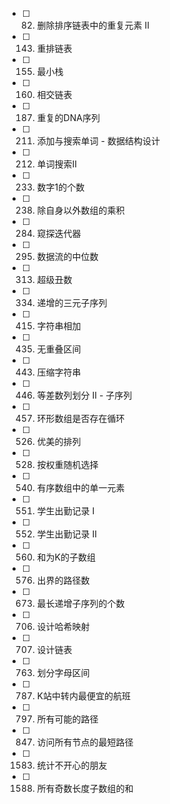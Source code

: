 - [ ] 82. 删除排序链表中的重复元素 II
- [ ] 143. 重排链表
- [ ] 155. 最小栈
- [ ] 160. 相交链表
- [ ] 187. 重复的DNA序列
- [ ] 211. 添加与搜索单词 - 数据结构设计
- [ ] 212. 单词搜索II
- [ ] 233. 数字1的个数
- [ ] 238. 除自身以外数组的乘积
- [ ] 284. 窥探迭代器
- [ ] 295. 数据流的中位数
- [ ] 313. 超级丑数
- [ ] 334. 递增的三元子序列
- [ ] 415. 字符串相加
- [ ] 435. 无重叠区间
- [ ] 443. 压缩字符串
- [ ] 446. 等差数列划分 II - 子序列
- [ ] 457. 环形数组是否存在循环
- [ ] 526. 优美的排列
- [ ] 528. 按权重随机选择
- [ ] 540. 有序数组中的单一元素
- [ ] 551. 学生出勤记录 I
- [ ] 552. 学生出勤记录 II
- [ ] 560. 和为K的子数组
- [ ] 576. 出界的路径数
- [ ] 673. 最长递增子序列的个数
- [ ] 706. 设计哈希映射
- [ ] 707. 设计链表
- [ ] 763. 划分字母区间
- [ ] 787. K站中转内最便宜的航班
- [ ] 797. 所有可能的路径
- [ ] 847. 访问所有节点的最短路径
- [ ] 1583. 统计不开心的朋友
- [ ] 1588. 所有奇数长度子数组的和
